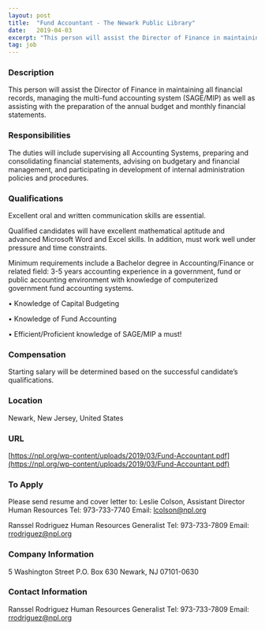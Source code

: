 ```yaml
---
layout: post
title:  "Fund Accountant - The Newark Public Library"
date:   2019-04-03
excerpt: "This person will assist the Director of Finance in maintaining all financial records, managing the multi-fund accounting system (SAGE/MIP) as well as assisting with the preparation of the annual budget and monthly financial statements."
tag: job
---
```


### Description   

This person will assist the Director of Finance in maintaining all financial records, managing the multi-fund accounting system (SAGE/MIP) as well as assisting with the preparation of the annual budget and monthly financial statements.


### Responsibilities   

The duties will include supervising all Accounting Systems, preparing and consolidating financial statements, advising on budgetary and financial management, and participating in development of internal administration policies and procedures.


### Qualifications   

Excellent oral and written communication skills are essential.

Qualified candidates will have excellent mathematical aptitude and advanced Microsoft Word and Excel skills. In addition, must work well under pressure and time constraints. 

Minimum requirements include a Bachelor degree in Accounting/Finance or related field: 3-5 years accounting experience in a government, fund or public accounting environment with knowledge of computerized government fund accounting systems.

•  Knowledge of Capital Budgeting

•  Knowledge of Fund Accounting

•  Efficient/Proficient knowledge of SAGE/MIP a must!


### Compensation   

Starting salary will be determined based on the successful candidate’s qualifications.


### Location   

Newark, New Jersey, United States


### URL   

[https://npl.org/wp-content/uploads/2019/03/Fund-Accountant.pdf](https://npl.org/wp-content/uploads/2019/03/Fund-Accountant.pdf)

### To Apply   

Please send resume and cover letter to:
Leslie Colson,
Assistant Director Human Resources
Tel: 973-733-7740
Email: lcolson@npl.org

Ranssel Rodriguez
Human Resources Generalist
Tel: 973-733-7809
Email: rrodriguez@npl.org


### Company Information   

5 Washington Street
P.O. Box 630
Newark, NJ 07101-0630


### Contact Information   

Ranssel Rodriguez
Human Resources Generalist
Tel: 973-733-7809
Email: rrodriguez@npl.org

